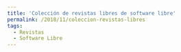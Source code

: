 ```yaml
---
title: 'Colección de revistas libres de software libre'
permalink: /2018/11/coleccion-revistas-libres
tags:
  - Revistas
  - Software Libre
---
```

